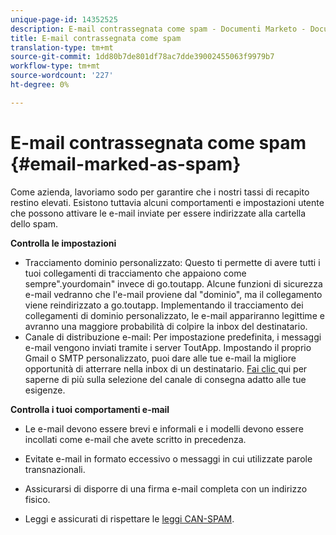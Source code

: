 ```yaml
---
unique-page-id: 14352525
description: E-mail contrassegnata come spam - Documenti Marketo - Documentazione prodotto
title: E-mail contrassegnata come spam
translation-type: tm+mt
source-git-commit: 1dd80b7de801df78ac7dde39002455063f9979b7
workflow-type: tm+mt
source-wordcount: '227'
ht-degree: 0%

---
```



# E-mail contrassegnata come spam {#email-marked-as-spam}

Come azienda, lavoriamo sodo per garantire che i nostri tassi di recapito restino elevati. Esistono tuttavia alcuni comportamenti e impostazioni utente che possono attivare le e-mail inviate per essere indirizzate alla cartella dello spam.

**Controlla le impostazioni**

* Tracciamento dominio personalizzato: Questo ti permette di avere tutti i tuoi collegamenti di tracciamento che appaiono come sempre&quot;.yourdomain&quot; invece di go.toutapp. Alcune funzioni di sicurezza e-mail vedranno che l&#39;e-mail proviene dal &quot;dominio&quot;, ma il collegamento viene reindirizzato a go.toutapp. Implementando il tracciamento dei collegamenti di dominio personalizzato, le e-mail appariranno legittime e avranno una maggiore probabilità di colpire la inbox del destinatario.
* Canale di distribuzione e-mail: Per impostazione predefinita, i messaggi e-mail vengono inviati tramite i server ToutApp. Impostando il proprio Gmail o SMTP personalizzato, puoi dare alle tue e-mail la migliore opportunità di atterrare nella inbox di un destinatario. [Fai clic ](https://nation.marketo.com/docs/DOC-5080) qui per saperne di più sulla selezione del canale di consegna adatto alle tue esigenze.

**Controlla i tuoi comportamenti e-mail**

* Le e-mail devono essere brevi e informali e i modelli devono essere incollati come e-mail che avete scritto in precedenza.

* Evitate e-mail in formato eccessivo o messaggi in cui utilizzate parole transnazionali.

* Assicurarsi di disporre di una firma e-mail completa con un indirizzo fisico.

* Leggi e assicurati di rispettare le [leggi CAN-SPAM](https://www.ftc.gov/tips-advice/business-center/guidance/can-spam-act-compliance-guide-business).
